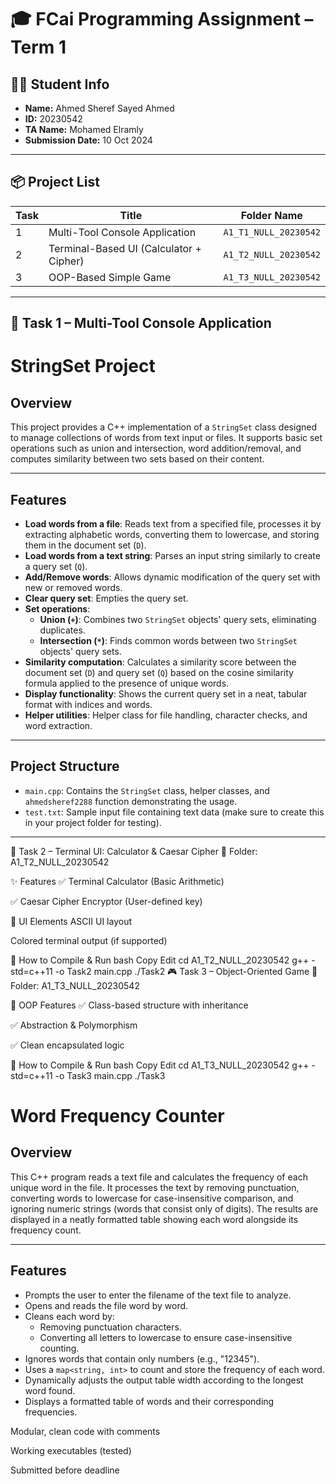 # 🎓 FCai Programming Assignment – Term 1

## 👨‍💻 Student Info
- **Name:** Ahmed Sheref Sayed Ahmed  
- **ID:** 20230542  
- **TA Name:** Mohamed Elramly  
- **Submission Date:** 10 Oct 2024  

---

## 📦 Project List

| Task | Title                                  | Folder Name             |
|------|----------------------------------------|--------------------------|
| 1    | Multi-Tool Console Application         | `A1_T1_NULL_20230542`    |
| 2    | Terminal-Based UI (Calculator + Cipher)| `A1_T2_NULL_20230542`    |
| 3    | OOP-Based Simple Game                  | `A1_T3_NULL_20230542`    |

---

## 🧩 Task 1 – Multi-Tool Console Application

# StringSet Project

## Overview
This project provides a C++ implementation of a `StringSet` class designed to manage collections of words from text input or files. It supports basic set operations such as union and intersection, word addition/removal, and computes similarity between two sets based on their content.

---

## Features

- **Load words from a file**: Reads text from a specified file, processes it by extracting alphabetic words, converting them to lowercase, and storing them in the document set (`D`).
- **Load words from a text string**: Parses an input string similarly to create a query set (`Q`).
- **Add/Remove words**: Allows dynamic modification of the query set with new or removed words.
- **Clear query set**: Empties the query set.
- **Set operations**:
  - **Union (`+`)**: Combines two `StringSet` objects' query sets, eliminating duplicates.
  - **Intersection (`*`)**: Finds common words between two `StringSet` objects' query sets.
- **Similarity computation**: Calculates a similarity score between the document set (`D`) and query set (`Q`) based on the cosine similarity formula applied to the presence of unique words.
- **Display functionality**: Shows the current query set in a neat, tabular format with indices and words.
- **Helper utilities**: Helper class for file handling, character checks, and word extraction.

---

## Project Structure

- `main.cpp`: Contains the `StringSet` class, helper classes, and `ahmedsheref2288` function demonstrating the usage.
- `test.txt`: Sample input file containing text data (make sure to create this in your project folder for testing).

---
🧮 Task 2 – Terminal UI: Calculator & Caesar Cipher
📁 Folder: A1_T2_NULL_20230542

✨ Features
✅ Terminal Calculator (Basic Arithmetic)

✅ Caesar Cipher Encryptor (User-defined key)

🎨 UI Elements
ASCII UI layout

Colored terminal output (if supported)

🚀 How to Compile & Run
bash
Copy
Edit
cd A1_T2_NULL_20230542
g++ -std=c++11 -o Task2 main.cpp
./Task2
🎮 Task 3 – Object-Oriented Game
📁 Folder: A1_T3_NULL_20230542

🧱 OOP Features
✅ Class-based structure with inheritance

✅ Abstraction & Polymorphism

✅ Clean encapsulated logic

🚀 How to Compile & Run
bash
Copy
Edit
cd A1_T3_NULL_20230542
g++ -std=c++11 -o Task3 main.cpp
./Task3
# Word Frequency Counter

## Overview

This C++ program reads a text file and calculates the frequency of each unique word in the file. It processes the text by removing punctuation, converting words to lowercase for case-insensitive comparison, and ignoring numeric strings (words that consist only of digits). The results are displayed in a neatly formatted table showing each word alongside its frequency count.

---

## Features

- Prompts the user to enter the filename of the text file to analyze.
- Opens and reads the file word by word.
- Cleans each word by:
  - Removing punctuation characters.
  - Converting all letters to lowercase to ensure case-insensitive counting.
- Ignores words that contain only numbers (e.g., "12345").
- Uses a `map<string, int>` to count and store the frequency of each word.
- Dynamically adjusts the output table width according to the longest word found.
- Displays a formatted table of words and their corresponding frequencies.

 Modular, clean code with comments

 Working executables (tested)

 Submitted before deadline
